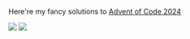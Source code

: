 Here're my fancy solutions to [Advent of Code 2024](https://adventofcode.com/2024)

![](https://img.shields.io/badge/days%20completed-10-red) ![](https://img.shields.io/badge/stars%20⭐-20-yellow)
